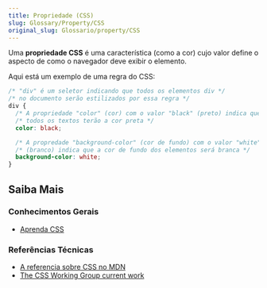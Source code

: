 ```yaml
---
title: Propriedade (CSS)
slug: Glossary/Property/CSS
original_slug: Glossario/property/CSS
---
```


Uma **propriedade CSS** é uma característica (como a cor) cujo valor define o aspecto de como o navegador deve exibir o elemento.

Aqui está um exemplo de uma regra do CSS:

```css
/* "div" é um seletor indicando que todos os elementos div */
/* no documento serão estilizados por essa regra */
div {
  /* A propriedade "color" (cor) com o valor "black" (preto) indica que */
  /* todos os textos terão a cor preta */
  color: black;

  /* A propredade "background-color" (cor de fundo) com o valor "white" */
  /* (branco) indica que a cor de fundo dos elementos será branca */
  background-color: white;
}
```

## Saiba Mais

### Conhecimentos Gerais

- [Aprenda CSS](/pt-BR/docs/Aprender/CSS)

### Referências Técnicas

- [A referencia sobre CSS no MDN](/pt-BR/docs/Web/CSS/CSS_Reference)
- [The CSS Working Group current work](https://www.w3.org/Style/CSS/current-work)
